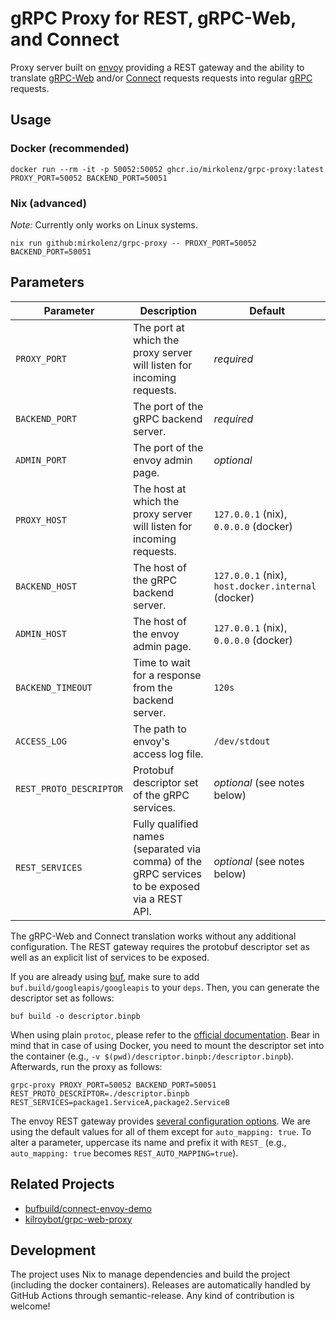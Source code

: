 # gRPC Proxy for REST, gRPC-Web, and Connect

Proxy server built on [envoy](https://github.com/envoyproxy/envoy) providing a REST gateway and the ability to translate [gRPC-Web](https://github.com/grpc/grpc-web) and/or [Connect](https://connect.build) requests requests into regular [gRPC](https://github.com/grpc/grpc) requests.

## Usage

### Docker (recommended)

```shell
docker run --rm -it -p 50052:50052 ghcr.io/mirkolenz/grpc-proxy:latest PROXY_PORT=50052 BACKEND_PORT=50051
```

### Nix (advanced)

_Note:_ Currently only works on Linux systems.

```shell
nix run github:mirkolenz/grpc-proxy -- PROXY_PORT=50052 BACKEND_PORT=50051
```

## Parameters

| Parameter               | Description                                                                                    | Default                                            |
| ----------------------- | ---------------------------------------------------------------------------------------------- | -------------------------------------------------- |
| `PROXY_PORT`            | The port at which the proxy server will listen for incoming requests.                          | _required_                                         |
| `BACKEND_PORT`          | The port of the gRPC backend server.                                                           | _required_                                         |
| `ADMIN_PORT`            | The port of the envoy admin page.                                                              | _optional_                                         |
| `PROXY_HOST`            | The host at which the proxy server will listen for incoming requests.                          | `127.0.0.1` (nix), `0.0.0.0` (docker)              |
| `BACKEND_HOST`          | The host of the gRPC backend server.                                                           | `127.0.0.1` (nix), `host.docker.internal` (docker) |
| `ADMIN_HOST`            | The host of the envoy admin page.                                                              | `127.0.0.1` (nix), `0.0.0.0` (docker)              |
| `BACKEND_TIMEOUT`       | Time to wait for a response from the backend server.                                           | `120s`                                             |
| `ACCESS_LOG`            | The path to envoy's access log file.                                                           | `/dev/stdout`                                      |
| `REST_PROTO_DESCRIPTOR` | Protobuf descriptor set of the gRPC services.                                                  | _optional_ (see notes below)                       |
| `REST_SERVICES`         | Fully qualified names (separated via comma) of the gRPC services to be exposed via a REST API. | _optional_ (see notes below)                       |

The gRPC-Web and Connect translation works without any additional configuration.
The REST gateway requires the protobuf descriptor set as well as an explicit list of services to be exposed.

If you are already using [buf](https://buf.build), make sure to add `buf.build/googleapis/googleapis` to your `deps`.
Then, you can generate the descriptor set as follows:

```shell
buf build -o descriptor.binpb
```

When using plain `protoc`, please refer to the [official documentation](https://www.envoyproxy.io/docs/envoy/latest/configuration/http/http_filters/grpc_json_transcoder_filter).
Bear in mind that in case of using Docker, you need to mount the descriptor set into the container (e.g., `-v $(pwd)/descriptor.binpb:/descriptor.binpb`).
Afterwards, run the proxy as follows:

```shell
grpc-proxy PROXY_PORT=50052 BACKEND_PORT=50051 REST_PROTO_DESCRIPTOR=./descriptor.binpb REST_SERVICES=package1.ServiceA,package2.ServiceB
```

The envoy REST gateway provides [several configuration options](https://www.envoyproxy.io/docs/envoy/latest/api-v3/extensions/filters/http/grpc_json_transcoder/v3/transcoder.proto).
We are using the default values for all of them except for `auto_mapping: true`.
To alter a parameter, uppercase its name and prefix it with `REST_` (e.g., `auto_mapping: true` becomes `REST_AUTO_MAPPING=true`).

## Related Projects

- [bufbuild/connect-envoy-demo](https://github.com/bufbuild/connect-envoy-demo)
- [kilroybot/grpc-web-proxy](https://github.com/kilroybot/grpc-web-proxy)

## Development

The project uses Nix to manage dependencies and build the project (including the docker containers).
Releases are automatically handled by GitHub Actions through semantic-release.
Any kind of contribution is welcome!
